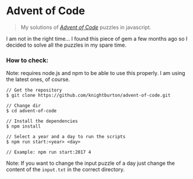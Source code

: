 # Advent of Code

> My solutions of [*Advent of Code*](http://adventofcode.com/) puzzles in javascript.

I am not in the right time... I found this piece of gem a few months ago so I decided to solve all the puzzles in my spare time.

### How to check:
Note: requires node.js and npm to be able to use this properly.
      I am using the latest ones, of course.
```
// Get the repository
$ git clone https://github.com/knightburton/advent-of-code.git

// Change dir
$ cd advent-of-code

// Install the dependencies
$ npm install

// Select a year and a day to run the scripts
$ npm run start:<year> <day>

// Example: npm run start:2017 4
```

Note: If you want to change the input puzzle of a day just change the content of the `input.txt` in the correct directory.
